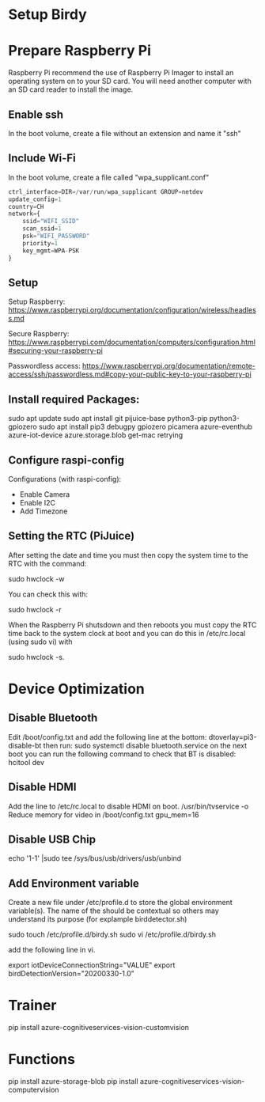 # Setup Birdy

# Prepare Raspberry Pi

Raspberry Pi recommend the use of Raspberry Pi Imager to install an operating system on to your SD card. You will need another computer with an SD card reader to install the image.

## Enable ssh

In the boot volume, create a file without an extension and name it "ssh"

## Include Wi-Fi

In the boot volume, create a file called "wpa_supplicant.conf"

```python
ctrl_interface=DIR=/var/run/wpa_supplicant GROUP=netdev
update_config=1
country=CH
network={
    ssid="WIFI_SSID"
    scan_ssid=1
    psk="WIFI_PASSWORD"
    priority=1
    key_mgmt=WPA-PSK
}
```
## Setup 
Setup Raspberry: https://www.raspberrypi.org/documentation/configuration/wireless/headless.md

Secure Raspberry: https://www.raspberrypi.com/documentation/computers/configuration.html#securing-your-raspberry-pi

Passwordless access: https://www.raspberrypi.org/documentation/remote-access/ssh/passwordless.md#copy-your-public-key-to-your-raspberry-pi

## Install required Packages:

sudo apt update
sudo apt install git pijuice-base python3-pip python3-gpiozero
sudo apt install pip3 debugpy gpiozero picamera azure-eventhub azure-iot-device azure.storage.blob get-mac retrying

## Configure raspi-config

Configurations (with raspi-config):
 - Enable Camera
 - Enable I2C
 - Add Timezone

## Setting the RTC (PiJuice)

After setting the date and time you must then copy the system time to the RTC with the command:

sudo hwclock -w

You can check this with:

sudo hwclock -r

When the Raspberry Pi shutsdown and then reboots you must copy the RTC time back to the system clock at boot and you can do this in /etc/rc.local (using sudo vi) with 

sudo hwclock -s.

# Device Optimization

## Disable Bluetooth

Edit /boot/config.txt and add the following line at the bottom:
    dtoverlay=pi3-disable-bt
then run:
    sudo systemctl disable bluetooth.service
on the next boot you can run the following command to check that BT is disabled:
hcitool dev

## Disable HDMI

Add the line to /etc/rc.local to disable HDMI on boot. 
/usr/bin/tvservice -o
Reduce memory for video in /boot/config.txt
gpu_mem=16 

## Disable USB Chip

echo '1-1' |sudo tee /sys/bus/usb/drivers/usb/unbind

## Add Environment variable

Create a new file under /etc/profile.d to store the global environment variable(s). The name of the should be contextual so others may understand its purpose (for explample birddetector.sh)

sudo touch /etc/profile.d/birdy.sh
sudo vi /etc/profile.d/birdy.sh

add the following line in vi.

export iotDeviceConnectionString="VALUE"
export birdDetectionVersion="20200330-1.0"

# Trainer

pip install azure-cognitiveservices-vision-customvision


# Functions
pip install azure-storage-blob
pip install azure-cognitiveservices-vision-computervision